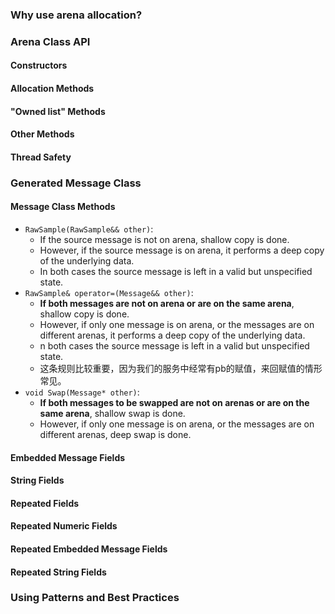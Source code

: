 ### Why use arena allocation?

### Arena Class API

#### Constructors

#### Allocation Methods

#### "Owned list" Methods

#### Other Methods

#### Thread Safety

### Generated Message Class

#### Message Class Methods


- ```RawSample(RawSample&& other)```:
    - If the source message is not on arena, shallow copy is done.
    - However, if the source message is on arena, it performs a deep copy of the underlying data.
    - In both cases the source message is left in a valid but unspecified state.
- ```RawSample& operator=(Message&& other)```:
    - **If both messages are not on arena or are on the same arena**, shallow copy is done.
    - However, if only one message is on arena, or the messages are on different arenas, it performs a deep copy of the underlying data.
    - n both cases the source message is left in a valid but unspecified state.
    - 这条规则比较重要，因为我们的服务中经常有pb的赋值，来回赋值的情形常见。
- ```void Swap(Message* other)```:
    - **If both messages to be swapped are not on arenas or are on the same arena**, shallow swap is done.
    - However, if only one message is on arena, or the messages are on different arenas, deep swap is done.



#### Embedded Message Fields

#### String Fields

#### Repeated Fields

#### Repeated Numeric Fields

#### Repeated Embedded Message Fields

#### Repeated String Fields

### Using Patterns and Best Practices
